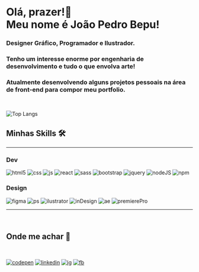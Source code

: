 # Olá, prazer!🦞<br>Meu nome é <strong>João Pedro Bepu!</strong> 

### Designer Gráfico, Programador e Ilustrador.

### Tenho um interesse enorme por engenharia de desenvolvimento e tudo o que envolva arte!

### Atualmente desenvolvendo alguns projetos pessoais na área de front-end para compor meu portfolio.




<br>

![Top Langs](https://github-readme-stats.vercel.app/api/top-langs/?username=jpbepu&layout=compact&theme=monokai)




## Minhas Skills 🛠️
---------------------

### Dev


![html5](https://img.shields.io/badge/HTML5-E34F26?style=for-the-badge&logo=html5&logoColor=white)
![css](https://img.shields.io/badge/CSS3-1572B6?style=for-the-badge&logo=css3&logoColor=white)
![js](https://img.shields.io/badge/JavaScript-323330?style=for-the-badge&logo=javascript&logoColor=F7DF1E`)
![react](https://img.shields.io/badge/React-20232A?style=for-the-badge&logo=react&logoColor=61DAFB)
![sass](https://img.shields.io/badge/Sass-CC6699?style=for-the-badge&logo=sass&logoColor=white)
![bootstrap](https://img.shields.io/badge/Bootstrap-563D7C?style=for-the-badge&logo=bootstrap&logoColor=white)
![jquery](https://img.shields.io/badge/jQuery-0769AD?style=for-the-badge&logo=jquery&logoColor=white)
![nodeJS](https://img.shields.io/badge/Node.js-339933?style=for-the-badge&logo=nodedotjs&logoColor=white)
![npm](https://img.shields.io/badge/npm-CB3837?style=for-the-badge&logo=npm&logoColor=white)




### Design

![figma](https://img.shields.io/badge/Figma-F24E1E?style=for-the-badge&logo=figma&logoColor=white)
![ps](https://img.shields.io/badge/Adobe%20Photoshop-31A8FF?style=for-the-badge&logo=Adobe%20Photoshop&logoColor=black)
![ilustrator](https://img.shields.io/badge/Adobe%20Illustrator-FF9A00?style=for-the-badge&logo=adobe%20illustrator&logoColor=white)
![inDesign](https://img.shields.io/badge/Adobe%20InDesign-FF3366?style=for-the-badge&logo=Adobe%20InDesign&logoColor=white)
![ae](https://img.shields.io/badge/Adobe%20after%20affects-CF96FD?style=for-the-badge&logo=Adobe%20after%20effects&logoColor=393665)
![premierePro](https://img.shields.io/badge/Adobe%20Premiere%20Pro-9999FF?style=for-the-badge&logo=Adobe%20Premiere%20Pro&logoColor=white)



--------------------
<br>

## Onde me achar 🔎

<br>

<a href='https://codepen.io/jpbepu'>![codepen](https://img.shields.io/badge/Codepen-000000?style=for-the-badge&logo=codepen&logoColor=white)</a> <a href='https://www.linkedin.com/in/joão-pedro-bepu'>![linkedin](https://img.shields.io/badge/LinkedIn-0077B5?style=for-the-badge&logo=linkedin&logoColor=white)</a> <a href='https://www.instagram.com/jpbepu/'>![ig](https://img.shields.io/badge/Instagram-E4405F?style=for-the-badge&logo=instagram&logoColor=white)</a> <a href='https://www.facebook.com/joao.bepu'>![fb](https://img.shields.io/badge/Facebook-1877F2?style=for-the-badge&logo=facebook&logoColor=white)</a>


















